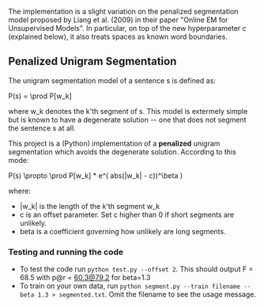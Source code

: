 The implementation is a slight variation on the penalized segmentation model proposed by Liang et al. (2009) in their paper "Online EM for Unsupervised Models". 
In particular, on top of the new hyperparameter c (explained below), it also treats spaces as known word boundaries.

## Penalized Unigram Segmentation
The unigram segmentation model of a sentence s is defined as:

P(s) = \prod P[w_k]

where w_k denotes the k'th segment of s.
This model is extermely simple but is known to have a degenerate solution -- one that does not segment the sentence s at all.

This project is a (Python) implementation of a **penalized** unigram segmentation which avoids the degenerate solution.
According to this mode:

  P(s) \propto \prod P[w_k] * e^( abs(|w_k| - c))^\beta )

where:
* |w_k| is the length of the k'th segment w_k
* c is an offset parameter. Set c higher than 0 if short segments are unlikely.
* beta is a coefficient governing how unlikely are long segments.


### Testing and running the code

* To test the code run `python test.py --offset 2`. This should output F = 68.5 with p@r = 60.3@79.2 for beta=1.3
* To train on your own data, run `python segment.py --train filename --beta 1.3 > segmented.txt`. 
Omit the filename to see the usage message.

